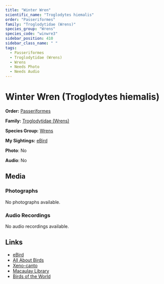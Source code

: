 ```yaml
---
title: "Winter Wren"
scientific_name: "Troglodytes hiemalis"
order: "Passeriformes"
family: "Troglodytidae (Wrens)"
species_group: "Wrens"
species_code: "winwre3"
sidebar_position: 410
sidebar_class_name: " "
tags: 
  - Passeriformes
  - Troglodytidae (Wrens)
  - Wrens
  - Needs Photo
  - Needs Audio
---
```


# Winter Wren (Troglodytes hiemalis)

**Order:** [Passeriformes](/tags/passeriformes)

**Family:** [Troglodytidae (Wrens)](/tags/troglodytidae-wrens)

**Species Group:** [Wrens](/tags/wrens)

**My Sightings:** [eBird](https://ebird.org/lifelist?r=world&time=life&spp=winwre3)

**Photo**: No 

**Audio**: No

## Media
### Photographs
No photographs available.

### Audio Recordings
No audio recordings available.

## Links
* [eBird](https://ebird.org/species/winwre3) 
* [All About Birds](https://www.allaboutbirds.org/guide/winwre3) 
* [Xeno-canto](https://www.xeno-canto.org/species/troglodytes-hiemalis) 
* [Macaulay Library](https://search.macaulaylibrary.org/catalog?taxonCode=winwre3&sort=rating_rank_desc)
* [Birds of the World](https://birdsoftheworld.org/bow/species/winwre3)
